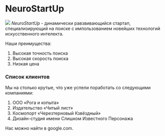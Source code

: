 # NeuroStartUp
![](https://netology-code.github.io/git-homeworks/introduction/assets/logo.png)
*NeuroStartUp* - динамически равзвивающийся стартап, специализирующий на поиске с импользованием новейших технологий искусственного интелекта.

Наши преимущества:

1.   Выcокая точность поиска
2.   Высокая скорость поиска
3.   Низкая цена

### Список клиентов ###

Мы на столько крутые, что уже успели поработать со следующими компаниями:

1.   ООО «Рога и копыта»
2.   Издательство «Читый лист»
3.   Космопорт «Черезтерновый Кзвёздный»
4.   Дизайн-студия имени Слишком Известного Персонажа

Нас можно найти в google.com.